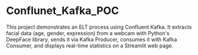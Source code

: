# Conflunet_Kafka_POC
This project demonstrates an ELT process using Confluent Kafka. It extracts facial data (age, gender, expression) from a webcam with Python's DeepFace library, sends it via Kafka Producer, consumes it with Kafka Consumer, and displays real-time statistics on a Streamlit web page.
